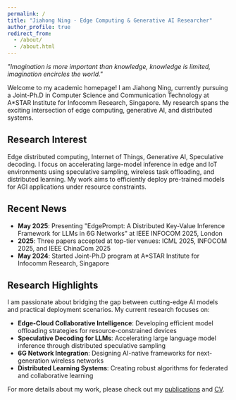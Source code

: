 ```yaml
---
permalink: /
title: "Jiahong Ning - Edge Computing & Generative AI Researcher"
author_profile: true
redirect_from: 
  - /about/
  - /about.html
---
```


*"Imagination is more important than knowledge, knowledge is limited, imagination encircles the world."*

Welcome to my academic homepage! I am Jiahong Ning, currently pursuing a Joint-Ph.D in Computer Science and Communication Technology at A*STAR Institute for Infocomm Research, Singapore. My research spans the exciting intersection of edge computing, generative AI, and distributed systems.

## Research Interest

Edge distributed computing, Internet of Things, Generative AI, Speculative decoding. I focus on accelerating large-model inference in edge and IoT environments using speculative sampling, wireless task offloading, and distributed learning. My work aims to efficiently deploy pre-trained models for AGI applications under resource constraints.

## Recent News

* **May 2025**: Presenting "EdgePrompt: A Distributed Key-Value Inference Framework for LLMs in 6G Networks" at IEEE INFOCOM 2025, London
* **2025**: Three papers accepted at top-tier venues: ICML 2025, INFOCOM 2025, and IEEE ChinaCom 2025
* **May 2024**: Started Joint-Ph.D program at A*STAR Institute for Infocomm Research, Singapore

## Research Highlights

I am passionate about bridging the gap between cutting-edge AI models and practical deployment scenarios. My current research focuses on:

- **Edge-Cloud Collaborative Intelligence**: Developing efficient model offloading strategies for resource-constrained devices
- **Speculative Decoding for LLMs**: Accelerating large language model inference through distributed speculative sampling
- **6G Network Integration**: Designing AI-native frameworks for next-generation wireless networks
- **Distributed Learning Systems**: Creating robust algorithms for federated and collaborative learning

For more details about my work, please check out my [publications](/publications/) and [CV](/cv/).
